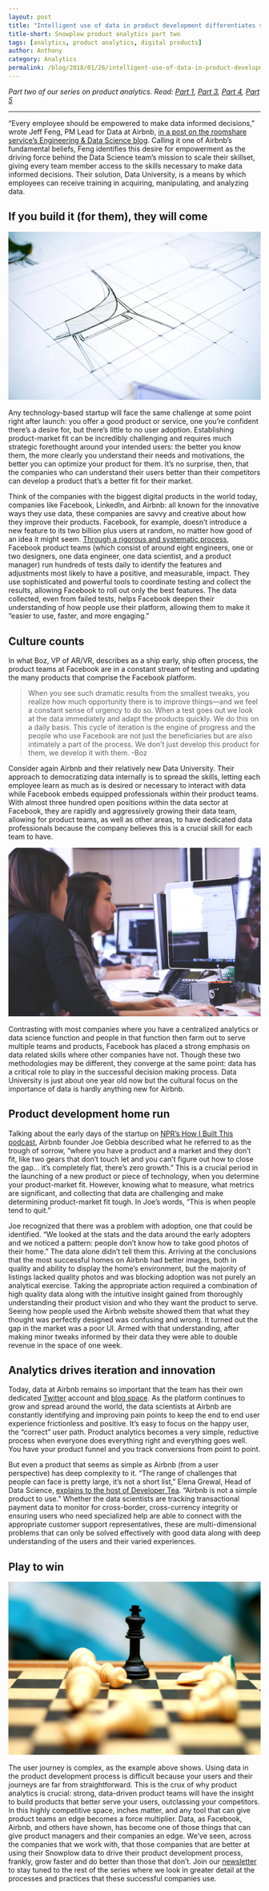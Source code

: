 ```yaml
---
layout: post
title: "Intelligent use of data in product development differentiates successful companies"
title-short: Snowplow product analytics part two
tags: [analytics, product analytics, digital products]
author: Anthony
category: Analytics
permalink: /blog/2018/01/26/intelligent-use-of-data-in-product-development-differentiates-successful-companies/
---
```



*Part two of our series on product analytics. Read: [Part 1][product1], [Part 3][product3], [Part 4][product4], [Part 5][product5]*

---

“Every employee should be empowered to make data informed decisions,” wrote Jeff Feng, PM Lead for Data at Airbnb, [in a post on the roomshare service’s Engineering & Data Science blog][Airbnb blog]. Calling it one of Airbnb’s fundamental beliefs, Feng identifies this desire for empowerment as the driving force behind the Data Science team’s mission to scale their skillset, giving every team member access to the skills necessary to make data informed decisions. Their solution, Data University, is a means by which employees can receive training in acquiring, manipulating, and analyzing data.

<h2 id="build it">If you build it (for them), they will come</h2>

![Know precisely what users want][blueprint]

Any technology-based startup will face the same challenge at some point right after launch: you offer a good product or service, one you’re confident there’s a desire for, but there’s little to no user adoption. Establishing product-market fit can be incredibly challenging and requires much strategic forethought around your intended users: the better you know them, the more clearly you understand their needs and motivations, the better you can optimize your product for them. It’s no surprise, then, that the companies who can understand their users better than their competitors can develop a product that’s a better fit for their market.

Think of the companies with the biggest digital products in the world today, companies like Facebook, LinkedIn, and Airbnb: all known for the innovative ways they use data, these companies are savvy and creative about how they improve their products. Facebook, for example, doesn’t introduce a new feature to its two billion plus users at random, no matter how good of an idea it might seem. [Through a rigorous and systematic process][facebook pd], Facebook product teams (which consist of around eight engineers, one or two designers, one data engineer, one data scientist, and a product manager) run hundreds of tests daily to identify the features and adjustments most likely to have a positive, and measurable, impact. They use sophisticated and powerful tools to coordinate testing and collect the results, allowing Facebook to roll out only the best features. The data collected, even from failed tests, helps Facebook deepen their understanding of how people use their platform, allowing them to make it “easier to use, faster, and more engaging.”


<h2 id="culture">Culture counts</h2>

In what Boz, VP of AR/VR, describes as a ship early, ship often process, the product teams at Facebook are in a constant stream of testing and updating the many products that comprise the Facebook platform.

>When you see such dramatic results from the smallest tweaks, you realize how much opportunity there is to improve things—and we feel a constant sense of urgency to do so. When a test goes out we look at the data immediately and adapt the products quickly. We do this on a daily basis. This cycle of iteration is the engine of progress and the people who use Facebook are not just the beneficiaries but are also intimately a part of the process. We don’t just develop this product for them, we develop it with them.  -Boz

Consider again Airbnb and their relatively new Data University. Their approach to democratizing data internally is to spread the skills, letting each employee learn as much as is desired or necessary to interact with data while Facebook embeds equipped professionals within their product teams. With almost three hundred open positions within the data sector at Facebook, they are rapidly and aggressively growing their data team, allowing for product teams, as well as other areas, to have dedicated data professionals because the company believes this is a crucial skill for each team to have.

![Learn together][learning]

Contrasting with most companies where you have a centralized analytics or data science function and people in that function then farm out to serve multiple teams and products, Facebook has placed a strong emphasis on data related skills where other companies have not. Though these two methodologies may be different, they converge at the same point: data has a critical role to play in the successful decision making process. Data University is just about one year old now but the cultural focus on the importance of data is hardly anything new for Airbnb.

<h2 id="home run">Product development home run</h2>

Talking about the early days of the startup on [NPR’s How I Built This podcast][npr], Airbnb founder Joe Gebbia described what he referred to as the trough of sorrow, “where you have a product and a market and they don’t fit, like two gears that don’t touch let and you can’t figure out how to close the gap… it’s completely flat, there’s zero growth.” This is a crucial period in the launching of a new product or piece of technology, when you determine your product-market fit. However, knowing what to measure, what metrics are significant, and collecting that data are challenging and make determining product-market fit tough. In Joe’s words, “This is when people tend to quit.”

Joe recognized that there was a problem with adoption, one that could be identified. “We looked at the stats and the data around the early adopters and we noticed a pattern: people don’t know how to take good photos of their home.” The data alone didn’t tell them this. Arriving at the conclusions that the most successful homes on Airbnb had better images, both in quality and ability to display the home’s environment, but the majority of listings lacked quality photos and was blocking adoption was not purely an analytical exercise. Taking the appropriate action required a combination of high quality data along with the intuitive insight gained from thoroughly understanding their product vision and who they want the product to serve. Seeing how people used the Airbnb website showed them that what they thought was perfectly designed was confusing and wrong. It turned out the gap in the market was a poor UI. Armed with that understanding, after making minor tweaks informed by their data they were able to double revenue in the space of one week.

<h2 id="iteration">Analytics drives iteration and innovation</h2>

Today, data at Airbnb remains so important that the team has their own dedicated [Twitter][twitter] account and [blog space][airbnb data blog]. As the platform continues to grow and spread around the world, the data scientists at Airbnb are constantly identifying and improving pain points to keep the end to end user experience frictionless and positive. It’s easy to focus on the happy user, the “correct” user path. Product analytics becomes a very simple, reductive process when everyone does everything right and everything goes well. You have your product funnel and you track conversions from point to point.

But even a product that seems as simple as Airbnb (from a user perspective) has deep complexity to it. “The range of challenges that people can face is pretty large, it’s not a short list,” Elena Grewal, Head of Data Science, [explains to the host of Developer Tea][tea]. “Airbnb is not a simple product to use.” Whether the data scientists are tracking transactional payment data to monitor for cross-border, cross-currency integrity or ensuring users who need specialized help are able to connect with the appropriate customer support representatives, these are multi-dimensional problems that can only be solved effectively with good data along with deep understanding of the users and their varied experiences.

<h2 id="play">Play to win</h2>

![Outcompete the market][win]

The user journey is complex, as the example above shows. Using data in the product development process is difficult because your users and their journeys are far from straightforward. This is the crux of why product analytics is crucial: strong, data-driven product teams will have the insight to build products that better serve your users, outclassing your competitors. In this highly competitive space, inches matter, and any tool that can give product teams an edge becomes a force multiplier. Data, as Facebook, Airbnb, and others have shown, has become one of those things that can give product managers and their companies an edge. We’ve seen, across the companies that we work with, that those companies that are better at using their Snowplow data to drive their product development process, frankly, grow faster and do better than those that don’t. Join our [newsletter][subscribe] to stay tuned to the rest of the series where we look in greater detail at the processes and practices that these successful companies use.



[product1]: https://snowplowanalytics.com/blog/2018/01/19/product-analytics-part-one-data-and-digital-products/

[product3]: https://snowplowanalytics.com/blog/2018/02/02/data-driven-product-development-is-more-about-process-culture-and-people-than-technology/

[product4]: https://snowplowanalytics.com/blog/2018/02/09/the-product-analyst-toolkit/

[product5]: https://snowplowanalytics.com/blog/2018/02/23/creative-experiments-and-ab-tests-produce-the-best-results/

[Airbnb blog]: https://medium.com/airbnb-engineering/how-airbnb-democratizes-data-science-with-data-university-3eccc71e073a

[facebook pd]: https://code.facebook.com/posts/187489991429453/building-and-testing-at-facebook/

[npr]: https://one.npr.org/?sharedMediaId=497820565:497945288

[twitter]: https://twitter.com/AirbnbData

[airbnb data blog]: https://medium.com/airbnb-engineering/tagged/data-science

[tea]: https://developertea.simplecast.fm/ca6d649e

[subscribe]: http://snowplowanalytics.us11.list-manage.com/subscribe?u=10bb4a6f31d5f19e0d0b54476&id=bb28c7d30d

[blueprint]: /assets/img/blog/2018/01/blueprint.jpg

[learning]: /assets/img/blog/2018/01/learning.jpg

[win]: /assets/img/blog/2018/01/win.jpg
